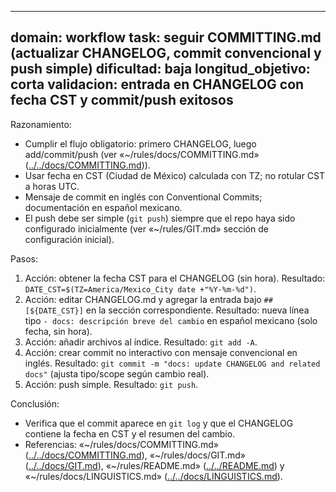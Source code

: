<!-- markdownlint-disable MD041 -->
---
domain: workflow
task: seguir COMMITTING.md (actualizar CHANGELOG, commit convencional y push simple)
dificultad: baja
longitud_objetivo: corta
validacion: entrada en CHANGELOG con fecha CST y commit/push exitosos
---

Razonamiento:
- Cumplir el flujo obligatorio: primero CHANGELOG, luego add/commit/push (ver «~/rules/docs/COMMITTING.md» ([../../docs/COMMITTING.md](../../docs/COMMITTING.md))).
- Usar fecha en CST (Ciudad de México) calculada con TZ; no rotular CST a horas UTC.
- Mensaje de commit en inglés con Conventional Commits; documentación en español mexicano.
- El push debe ser simple (`git push`) siempre que el repo haya sido configurado inicialmente (ver «~/rules/GIT.md» sección de configuración inicial).

Pasos:
1) Acción: obtener la fecha CST para el CHANGELOG (sin hora).
   Resultado: `DATE_CST=$(TZ=America/Mexico_City date +"%Y-%m-%d")`.
2) Acción: editar CHANGELOG.md y agregar la entrada bajo `## [${DATE_CST}]` en la sección correspondiente.
   Resultado: nueva línea tipo `- docs: descripción breve del cambio` en español mexicano (solo fecha, sin hora).
3) Acción: añadir archivos al índice.
   Resultado: `git add -A`.
4) Acción: crear commit no interactivo con mensaje convencional en inglés.
   Resultado: `git commit -m "docs: update CHANGELOG and related docs"` (ajusta tipo/scope según cambio real).
5) Acción: push simple.
   Resultado: `git push`.

Conclusión:
- Verifica que el commit aparece en `git log` y que el CHANGELOG contiene la fecha en CST y el resumen del cambio.
- Referencias: «~/rules/docs/COMMITTING.md» ([../../docs/COMMITTING.md](../../docs/COMMITTING.md)), «~/rules/docs/GIT.md» ([../../docs/GIT.md](../../docs/GIT.md)), «~/rules/README.md» ([../../README.md](../../README.md)) y «~/rules/docs/LINGUISTICS.md» ([../../docs/LINGUISTICS.md](../../docs/LINGUISTICS.md)).

